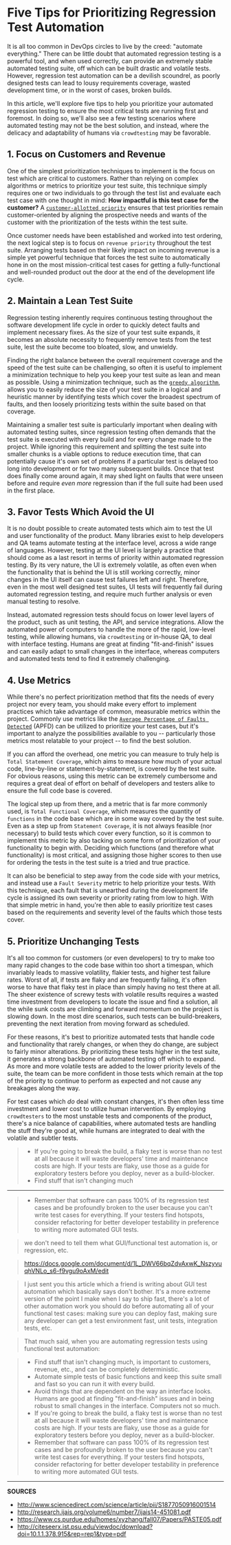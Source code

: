 # Five Tips for Prioritizing Regression Test Automation

It is all too common in DevOps circles to live by the creed: "automate everything."  There can be little doubt that automated regression testing is a powerful tool, and when used correctly, can provide an extremely stable automated testing suite, off which can be built drastic and volatile tests.  However, regression test automation can be a devilish scoundrel, as poorly designed tests can lead to lousy requirements coverage, wasted development time, or in the worst of cases, broken builds.

In this article, we'll explore five tips to help you prioritize your automated regression testing to ensure the most critical tests are running first and foremost.  In doing so, we'll also see a few testing scenarios where automated testing may not be the best solution, and instead, where the delicacy and adaptability of humans via `crowdtesting` may be favorable.

## 1. Focus on Customers and Revenue

One of the simplest prioritization techniques to implement is the focus on test which are critical to customers.  Rather than relying on complex algorithms or metrics to prioritize your test suite, this technique simply requires one or two individuals to go through the test list and evaluate each test case with one thought in mind: __How impactful is this test case for the customer?__  A [`customer-allotted priority`] ensures that test priorities remain customer-oriented by aligning the prospective needs and wants of the customer with the prioritization of the tests within the test suite.

Once customer needs have been established and worked into test ordering, the next logical step is to focus on `revenue priority` throughout the test suite.  Arranging tests based on their likely impact on incoming revenue is a simple yet powerful technique that forces the test suite to automatically hone in on the most mission-critical test cases for getting a fully-functional and well-rounded product out the door at the end of the development life cycle.

## 2. Maintain a Lean Test Suite

Regression testing inherently requires continuous testing throughout the software development life cycle in order to quickly detect faults and implement necessary fixes.  As the size of your test suite expands, it becomes an absolute necessity to frequently remove tests from the test suite, lest the suite become too bloated, slow, and unwieldy.

Finding the right balance between the overall requirement coverage and the speed of the test suite can be challenging, so often it is useful to implement a minimization technique to help you keep your test suite as lean and mean as possible.  Using a minimization technique, such as the [`greedy algorithm`], allows you to easily reduce the size of your test suite in a logical and heuristic manner by identifying tests which cover the broadest spectrum of faults, and then loosely prioritizing tests within the suite based on that coverage.

Maintaining a smaller test suite is particularly important when dealing with automated testing suites, since regression testing often demands that the test suite is executed with every build and for every change made to the project.  While ignoring this requirement and splitting the test suite into smaller chunks is a viable options to reduce execution time, that can potentially cause it's own set of problems if a particular test is delayed too long into development or for two many subsequent builds.  Once that test does finally come around again, it may shed light on faults that were unseen before and require _even more_ regression than if the full suite had been used in the first place.

## 3. Favor Tests Which Avoid the UI

It is no doubt possible to create automated tests which aim to test the UI and user functionality of the product.  Many libraries exist to help developers and QA teams automate testing at the interface level, across a wide range of languages.  However, testing at the UI level is largely a practice that should come as a last resort in terms of priority within automated regression testing.  By its very nature, the UI is extremely volatile, as often even when the functionality that is behind the UI is still working correctly, minor changes in the UI itself can cause test failures left and right.  Therefore, even in the most well designed test suites, UI tests will frequently fail during automated regression testing, and require much further analysis or even manual testing to resolve.

Instead, automated regression tests should focus on lower level layers of the product, such as unit testing, the API, and service integrations.  Allow the automated power of computers to handle the more of the rapid, low-level testing, while allowing humans, via `crowdtesting` or in-house QA, to deal with interface testing.  Humans are great at finding "fit-and-finish" issues and can easily adapt to small changes in the interface, whereas computers and automated tests tend to find it extremely challenging.

## 4. Use Metrics

While there's no perfect prioritization method that fits the needs of every project nor every team, you should make every effort to implement practices which take advantage of common, measurable metrics within the project.  Commonly use metrics like the [`Average Percentage of Faults Detected`] (APFD) can be utilized to prioritize your test cases, but it's important to analyze the possibilities available to you -- particularly those metrics most relatable to your project -- to find the best solution.

If you can afford the overhead, one metric you can measure to truly help is `Total Statement Coverage`, which aims to measure how much of your actual code, line-by-line or statement-by-statement, is covered by the test suite.  For obvious reasons, using this metric can be extremely cumbersome and requires a great deal of effort on behalf of developers and testers alike to ensure the full code base is covered.

The logical step up from there, and a metric that is far more commonly used, is `Total Functional Coverage`, which measures the quantity of `functions` in the code base which are in some way covered by the test suite.  Even as a step up from `Statement Coverage`, it is not always feasible (nor necessary) to build tests which cover every function, so it is common to implement this metric by also tacking on some form of prioritization of your functionality to begin with.  Deciding which functions (and therefore what functionality) is most critical, and assigning those higher scores to then use for ordering the tests in the test suite is a tried and true practice.

It can also be beneficial to step away from the code side with your metrics, and instead use a `Fault Severity` metric to help prioritize your tests.  With this technique, each fault that is unearthed during the development life cycle is assigned its own severity or priority rating from low to high.  With that simple metric in hand, you're then able to easily prioritize test cases based on the requirements and severity level of the faults which those tests cover.

## 5. Prioritize Unchanging Tests

It's all too common for customers (or even developers) to try to make too many rapid changes to the code base within too short a timespan, which invariably leads to massive volatility, flakier tests, and higher test failure rates.  Worst of all, if tests are flaky and are frequently failing, it's often worse to have that flaky test in place than simply having no test there at all.  The sheer existence of screwy tests with volatile results requires a wasted time investment from developers to locate the issue and find a solution, all the while sunk costs are climbing and forward momentum on the project is slowing down.  In the most dire scenarios, such tests can be build-breakers, preventing the next iteration from moving forward as scheduled.

For these reasons, it's best to prioritize automated tests that handle code and functionality that rarely changes, or when they do change, are subject to fairly minor alterations.  By prioritizing these tests higher in the test suite, it generates a strong backbone of automated testing off which to expand.  As more and more volatile tests are added to the lower priority levels of the suite, the team can be more confident in those tests which remain at the top of the priority to continue to perform as expected and not cause any breakages along the way.

For test cases which _do_ deal with constant changes, it's then often less time investment and lower cost to utilize human intervention.  By employing `crowdtesters` to the most unstable tests and components of the product, there's a nice balance of capabilities, where automated tests are handling the stuff they're good at, while humans are integrated to deal with the volatile and subtler tests.



> - If you're going to break the build, a flaky test is worse than no test at all because it will waste developers' time and maintenance costs are high. If your tests are flaky, use those as a guide for exploratory testers before you deploy, never as a build-blocker.
> - Find stuff that isn't changing much

---

> - Remember that software can pass 100% of its regression test cases and be profoundly broken to the user because you can't write test cases for everything. If your testers find hotspots, consider refactoring for better developer testability in preference to writing more automated GUI tests.


> we don't need to tell them what GUI/functional test automation is, or regression, etc.



> https://docs.google.com/document/d/1L_DWV66bqZdvAxwK_NszyvuqhVNLo_s6-f9vgu9oAxM/edit

> I just sent you this article which a friend is writing about GUI test automation which basically says don't bother. It's a more extreme version of the point I make when I say to ship fast, there's a lot of other automation work you should do before automating all of your functional test cases: making sure you can deploy fast, making sure any developer can get a test environment fast, unit tests, integration tests, etc.

> That much said, when you are automating regression tests using functional test automation:

> - Find stuff that isn't changing much, is important to customers, revenue, etc., and can be completely deterministic.
> - Automate simple tests of basic functions and keep this suite small and fast so you can run it with every build.
> - Avoid things that are dependent on the way an interface looks. Humans are good at finding "fit-and-finish" issues and in being robust to small changes in the interface. Computers not so much.
> - If you're going to break the build, a flaky test is worse than no test at all because it will waste developers' time and maintenance costs are high. If your tests are flaky, use those as a guide for exploratory testers before you deploy, never as a build-blocker.
> - Remember that software can pass 100% of its regression test cases and be profoundly broken to the user because you can't write test cases for everything. If your testers find hotspots, consider refactoring for better developer testability in preference to writing more automated GUI tests.

[`greedy algorithm`]: https://www.cs.purdue.edu/homes/xyzhang/fall07/Papers/PASTE05.pdf
[`Average Percentage of Faults Detected`]: http://citeseerx.ist.psu.edu/viewdoc/download?doi=10.1.1.378.915&rep=rep1&type=pdf
[`customer-allotted priority`]: http://research.ijais.org/volume6/number7/ijais14-451081.pdf

---

__SOURCES__

- http://www.sciencedirect.com/science/article/pii/S1877050916001514
- http://research.ijais.org/volume6/number7/ijais14-451081.pdf
- https://www.cs.purdue.edu/homes/xyzhang/fall07/Papers/PASTE05.pdf
- http://citeseerx.ist.psu.edu/viewdoc/download?doi=10.1.1.378.915&rep=rep1&type=pdf
